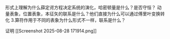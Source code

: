 形式上理解为什么薛定谔方程决定系统的演化，哈密顿量是什么？是否守恒？
动量表象，位置表象，本征矢的联系是什么？他们直接为什么可以通过傅里叶变换转化
3.算符作用于不同的表象为什么形式不一样，联系是什么？

证明
[[Screenshot 2025-08-28 171914.png]]


